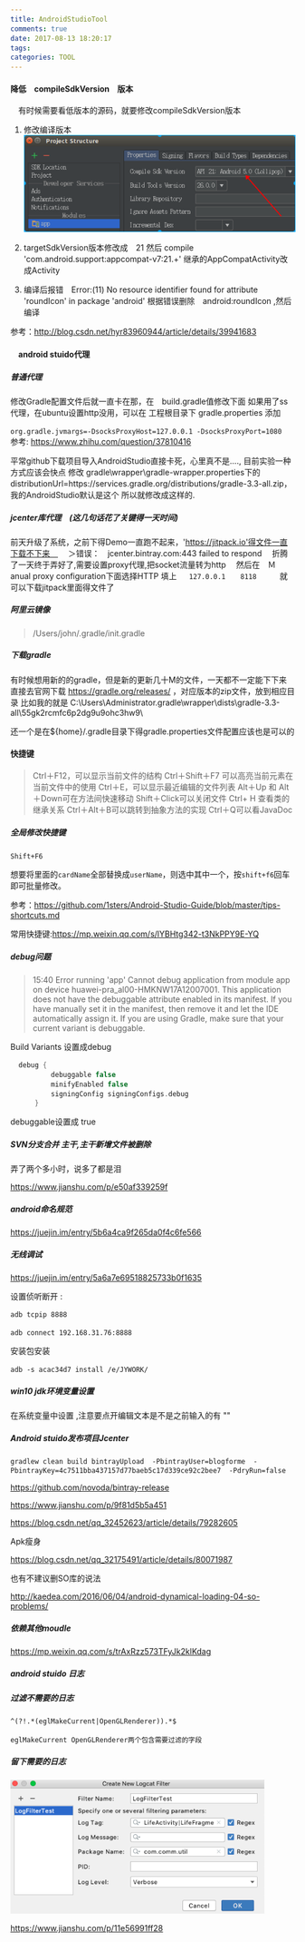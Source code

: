 ```yaml
---
title: AndroidStudioTool
comments: true
date: 2017-08-13 18:20:17
tags:
categories: TOOL
---
```




#### 降低　compileSdkVersion　版本
 　有时候需要看低版本的源码，就要修改compileSdkVersion版本

1. 修改编译版本
   ![图片](AndroidStudioTool/DeepinScrot_compile.png)
2. targetSdkVersion版本修改成　21   然后   compile 'com.android.support:appcompat-v7:21.+' 继承的AppCompatActivity改成Activity

3. 编译后报错　Error:(11) No resource identifier found for attribute 'roundIcon' in package 'android'
    根据错误删除　android:roundIcon ,然后编译

  参考：http://blog.csdn.net/hyr83960944/article/details/39941683


#### 　android stuido代理

##### 普通代理
修改Gradle配置文件后就一直卡在那，在　build.gradle值修改下面
如果用了ss代理，在ubuntu设置http没用，可以在 工程根目录下 gradle.properties  添加

`org.gradle.jvmargs=-DsocksProxyHost=127.0.0.1 -DsocksProxyPort=1080
`
参考: https://www.zhihu.com/question/37810416

平常github下载项目导入AndroidStudio直接卡死，心里真不是...., 目前实验一种方式应该会快点
修改 gradle\wrapper\gradle-wrapper.properties下的 distributionUrl=https\://services.gradle.org/distributions/gradle-3.3-all.zip， 我的AndroidStudio默认是这个 所以就修改成这样的.

#####  jcenter库代理　(这几句话花了关键得一天时间)

前天升级了系统，之前下得Demo一直跑不起来，'https://jitpack.io'得文件一直下载不下来　
　＞错误：　jcenter.bintray.com:443 failed to respond
　折腾了一天终于弄好了,需要设置proxy代理,把socket流量转为http
　然后在　Ｍanual proxy configuration下面选择HTTP 填上
　 ` 127.0.0.1 　 8118
　 `
　 就可以下载jitpack里面得文件了



##### 阿里云镜像

> /Users/john/.gradle/init.gradle




##### 下载gradle

  有时候想用新的的gradle，但是新的更新几十M的文件，一天都不一定能下下来
   直接去官网下载 https://gradle.org/releases/  ，对应版本的zip文件，放到相应目录
  比如我的就是 C:\Users\Administrator\.gradle\wrapper\dists\gradle-3.3-all\55gk2rcmfc6p2dg9u9ohc3hw9\

还一个是在${home}/.gradle目录下得gradle.properties文件配置应该也是可以的




#### 快捷键

>Ctrl＋F12，可以显示当前文件的结构
> Ctrl＋Shift＋F7 可以高亮当前元素在当前文件中的使用 
> Ctrl＋E，可以显示最近编辑的文件列表
>  Alt＋Up 和 Alt＋Down可在方法间快速移动
>  Shift＋Click可以关闭文件
>  Ctrl+ H 查看类的继承关系
>  Ctrl＋Alt＋B可以跳转到抽象方法的实现
>  Ctrl＋Q可以看JavaDoc



##### 全局修改快捷键

`Shift+F6`

想要将里面的`cardName`全部替换成`userName`，则选中其中一个，按`shift+f6`回车即可批量修改。

参考：https://github.com/1sters/Android-Studio-Guide/blob/master/tips-shortcuts.md

常用快捷键:https://mp.weixin.qq.com/s/lYBHtg342-t3NkPPY9E-YQ



##### debug问题

> 15:40	Error running 'app'
> 		Cannot debug application from module app on device huawei-pra_al00-HMKNW17A12007001.
> 		This application does not have the debuggable attribute enabled in its manifest.
> 		If you have manually set it in the manifest, then remove it and let the IDE automatically assign it.
> 		If you are using Gradle, make sure that your current variant is debuggable.



Build Variants 设置成debug

```groovy
  debug {
          debuggable false
          minifyEnabled false
          signingConfig signingConfigs.debug
      }
```



debuggable设置成 true



#####  SVN分支合并 主干,主干新增文件被删除

弄了两个多小时，说多了都是泪

https://www.jianshu.com/p/e50af339259f



##### android命名规范

https://juejin.im/entry/5b6a4ca9f265da0f4c6fe566

##### 无线调试

<https://juejin.im/entry/5a6a7e69518825733b0f1635>

设置侦听断开 :

```
adb tcpip 8888

adb connect 192.168.31.76:8888
```

安装包安装

`adb -s acac34d7 install /e/JYWORK/`

##### win10 jdk环境变量设置

在系统变量中设置 ,注意要点开编辑文本是不是之前输入的有 ""



##### Android stuido发布项目Jcenter

```
gradlew clean build bintrayUpload  -PbintrayUser=blogforme  -PbintrayKey=4c7511bba437157d77baeb5c17d339ce92c2bee7  -PdryRun=false

```

https://github.com/novoda/bintray-release

https://www.jianshu.com/p/9f81d5b5a451

https://blog.csdn.net/qq_32452623/article/details/79282605



Apk瘦身

https://blog.csdn.net/qq_32175491/article/details/80071987

也有不建议删SO库的说法

http://kaedea.com/2016/06/04/android-dynamical-loading-04-so-problems/





##### 依赖其他moudle

https://mp.weixin.qq.com/s/trAxRzz573TFyJk2klKdag



##### android stuido 日志

##### 过滤不需要的日志

```
^(?!.*(eglMakeCurrent|OpenGLRenderer)).*$

eglMakeCurrent OpenGLRenderer两个包含需要过滤的字段
```

##### 留下需要的日志

<img src="AndroidStudioTool/Screen Shot 2021-02-06 at 11.57.50 AM.png" style="zoom: 80%;" />

https://www.jianshu.com/p/11e56991ff28